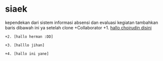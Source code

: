 siaek
=====
kependekan dari sistem informasi absensi dan evaluasi kegiatan
tambahkan baris dibawah ini ya setelah clone
+Collaborator
	+1. [hallo choirudin disini](https://twitter.com/choirudin22)

	+2. [hallo herman :DD] 

	+3. [halllo jihan]

	+4. [hallo ini yane]